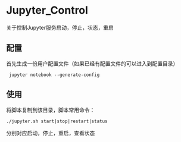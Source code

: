 # Jupyter_Control
关于控制Jupyter服务启动，停止，状态，重启

## 配置
首先生成一份用户配置文件（如果已经有配置文件的可以进入到配置目录）

` 
jupyter notebook --generate-config
`

## 使用
将脚本复制到该目录，脚本常用命令：

`
./jupyter.sh start|stop|restart|status
`

分别对应启动，停止，重启，查看状态
